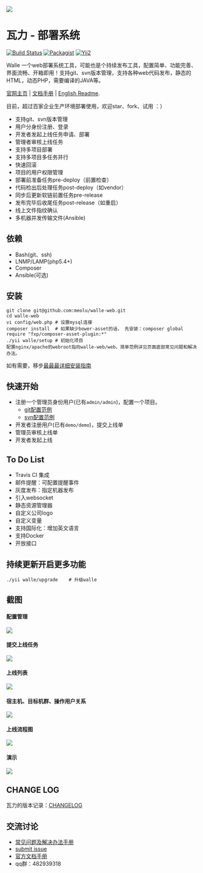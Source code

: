 ![](https://raw.github.com/meolu/walle-web/master/docs/logo.jpg)

瓦力 - 部署系统
==========================
[![Build Status](https://travis-ci.org/meolu/walle-web.svg?branch=master)](https://travis-ci.org/meolu/walle-web)
[![Packagist](https://img.shields.io/packagist/v/meolu/walle-web.svg)](https://packagist.org/packages/meolu/walle-web)
[![Yii2](https://img.shields.io/badge/Powered_by-Yii_Framework-green.svg?style=flat)](http://www.yiiframework.com/)

Walle 一个web部署系统工具，可能也是个持续发布工具，配置简单、功能完善、界面流畅、开箱即用！支持git、svn版本管理，支持各种web代码发布，静态的HTML，动态PHP，需要编译的JAVA等。

[官网主页](https://www.walle-web.io) | [文档手册](https://www.walle-web.io/docs) | [English Readme](https://github.com/meolu/walle-web/blob/master/README.md).

目前，超过百家企业生产环境部署使用，欢迎star、fork、试用 ：）

* 支持git、svn版本管理
* 用户分身份注册、登录
* 开发者发起上线任务申请、部署
* 管理者审核上线任务
* 支持多项目部署
* 支持多项目多任务并行
* 快速回滚
* 项目的用户权限管理
* 部署前准备任务pre-deploy（前置检查）
* 代码检出后处理任务post-deploy（如vendor）
* 同步后更新软链前置任务pre-release
* 发布完毕后收尾任务post-release（如重启）
* 线上文件指纹确认
* 多机器并发传输文件(Ansible)



依赖
---

* Bash(git、ssh)
* LNMP/LAMP(php5.4+)
* Composer
* Ansible(可选)

安装
----
```
git clone git@github.com:meolu/walle-web.git
cd walle-web
vi config/web.php # 设置mysql连接
composer install  # 如果缺少bower-asset的话， 先安装：composer global require "fxp/composer-asset-plugin:*"
./yii walle/setup # 初始化项目
配置nginx/apache的webroot指向walle-web/web，简单范例详见页面底部常见问题和解决办法。
```

如有需要，移步[最最最详细安装指南](https://walle-web.io/docs/installation.html)


快速开始
-------
* 注册一个管理员身份用户(已有`admin/admin`)，配置一个项目。
    * [git配置范例](https://walle-web.io/docs/git-configuration.html)
    * [svn配置范例](https://walle-web.io/docs/svn-configuration.html)
* 开发者注册用户(已有`demo/demo`)，提交上线单
* 管理员审核上线单
* 开发者发起上线


To Do List
----------
- Travis CI 集成
- 邮件提醒：可配置提醒事件
- 灰度发布：指定机器发布
- 引入websocket
- 静态资源管理器
- 自定义公司logo
- 自定义变量
- 支持国际化：增加英文语言
- 支持Docker
- 开放接口

持续更新开启更多功能
-----------------
```
./yii walle/upgrade    # 升级walle
```

截图
---

#### 配置管理
![](https://raw.github.com/meolu/docs/master/walle-web.io/docs/zh-cn/static/walle-config-edit.jpg)

#### 提交上线任务
![](https://raw.github.com/meolu/docs/master/walle-web.io/docs/zh-cn/static/walle-submit.jpg)

#### 上线列表
![](https://raw.github.com/meolu/docs/master/walle-web.io/docs/zh-cn/static/walle-dev-list.jpg)

#### 宿主机、目标机群、操作用户关系
![](https://raw.github.com/meolu/docs/master/walle-web.io/docs/zh-cn/static/walle-flow-relation.jpg)

#### 上线流程图
![](https://raw.github.com/meolu/docs/master/walle-web.io/docs/zh-cn/static/walle-flow.png)

#### 演示
![](https://raw.github.com/meolu/docs/master/walle-web.io/docs/zh-cn/static/walle.gif)

## CHANGE LOG
瓦力的版本记录：[CHANGELOG](https://github.com/meolu/walle-web/releases)


交流讨论
-------
- [常见问题及解决办法手册](https://walle-web.io/docs/troubleshooting.html)
- [submit issue](https://github.com/meolu/walle-web/issues/new)
- [官方文档手册](https://walle-web.io/docs)
- qq群：482939318

